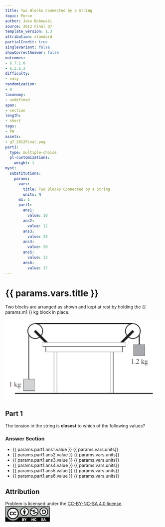```yaml
---
title: Two Blocks Connected by a String
topic: Force
author: Jake Bobowski
source: 2012 Final Q7
template_version: 1.3
attribution: standard
partialCredit: true
singleVariant: false
showCorrectAnswer: false
outcomes:
- 6.7.1.0
- 6.3.1.3
difficulty:
- easy
randomization:
- 0
taxonomy:
- undefined
span:
- section
length:
- short
tags:
- PW
assets:
- q7_2012Final.png
part1:
  type: multiple-choice
  pl-customizations:
    weight: 1
myst:
  substitutions:
    params:
      vars:
        title: Two Blocks Connected by a String
        units: N
      m1: 1
      part1:
        ans1:
          value: 10
        ans2:
          value: 12
        ans3:
          value: 24
        ans4:
          value: 20
        ans5:
          value: 13
        ans6:
          value: 17
---
```

# {{ params.vars.title }}
Two blocks are arranged as shown and kept at rest by holding the {{ params.m1 }} kg block in place.

<img src="q7_2012Final.png" alt="Two blocks connected by a spring. The 1 kg block is held in place while the 1.2 kg block hangs over a pulley." width=500>

## Part 1

The tension in the string is **closest** to which of the following values?

### Answer Section

- {{ params.part1.ans1.value }} {{ params.vars.units}}
- {{ params.part1.ans2.value }} {{ params.vars.units}}
- {{ params.part1.ans3.value }} {{ params.vars.units}}
- {{ params.part1.ans4.value }} {{ params.vars.units}}
- {{ params.part1.ans5.value }} {{ params.vars.units}}
- {{ params.part1.ans6.value }} {{ params.vars.units}}

## Attribution

Problem is licensed under the [CC-BY-NC-SA 4.0 license](https://creativecommons.org/licenses/by-nc-sa/4.0/).<br> ![The Creative Commons 4.0 license requiring attribution-BY, non-commercial-NC, and share-alike-SA license.](https://raw.githubusercontent.com/firasm/bits/master/by-nc-sa.png)